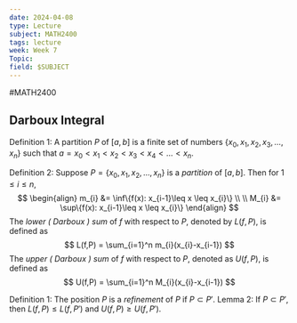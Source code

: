 ```yaml
---
date: 2024-04-08
type: Lecture
subject: MATH2400
tags: lecture
week: Week 7
Topic: 
field: $SUBJECT
---
```


#MATH2400

## Darboux Integral

Definition 1: A partition $P$ of $[a,b]$ is a finite set of numbers $\{x_{0},x_{1},x_{2},x_{3},\dots,x_{n}\}$ such that $a = x_{0}<x_{1}<x_{2}<x_{3}<x_{4}<\dots<x_{n}$.

Definition 2: Suppose $P = \{x_{0},x_{1},x_{2},\dots,x_{n}\}$ is a *partition* of $[a,b]$. Then for $1\leq i \leq n$,
$$
\begin{align}
m_{i} &= \inf\{f(x): x_{i-1}\leq x \leq x_{i}\} \\ \\
M_{i} &= \sup\{f(x): x_{i-1}\leq x \leq x_{i}\}
\end{align}
$$
The *lower ( Darboux ) sum* of $f$ with respect to $P$, denoted by $L(f,P)$, is defined as
$$
L(f,P) = \sum_{i=1}^n m_{i}(x_{i}-x_{i-1})
$$
The *upper ( Darboux ) sum* of $f$ with respect to $P$, denoted as $U(f,P)$, is defined as
$$
U(f,P) = \sum_{i=1}^n M_{i}(x_{i}-x_{i-1})
$$


Definition 1: The position $P$ is a *refinement* of $P$ if $P \subset P'$.
Lemma 2: If $P \subset P'$, then $L(f,P) \leq L(f,P')$ and $U(f,P) \geq U(f,P')$.

